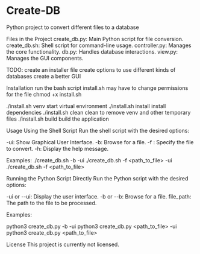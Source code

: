 # Create-DB
Python project to convert different files to a database

Files in the Project
create_db.py: Main Python script for file conversion.
create_db.sh: Shell script for command-line usage.
controller.py: Manages the core functionality.
db.py: Handles database interactions.
view.py: Manages the GUI components.

TODO:
create an installer file
create options to use different kinds of databases
create a better GUI

Installation
run the bash script install.sh
may have to change permissions for the file
chmod +x install.sh

./install.sh venv        start virtual environment
./install.sh install     install dependencies
./install.sh clean       clean to remove venv and other temporary files
./install.sh build       build the application


Usage
Using the Shell Script
Run the shell script with the desired options:

-ui: Show Graphical User Interface.
-b: Browse for a file.
-f <file>: Specify the file to convert.
-h: Display the help message.


Examples:
./create_db.sh -b -ui
./create_db.sh -f <path_to_file> -ui
./create_db.sh -f <path_to_file>


Running the Python Script Directly
Run the Python script with the desired options:

-ui or --ui: Display the user interface.
-b or --b: Browse for a file.
file_path: The path to the file to be processed.


Examples:

python3 create_db.py -b -ui
python3 create_db.py <path_to_file> -ui
python3 create_db.py <path_to_file>


License
This project is currently not licensed.